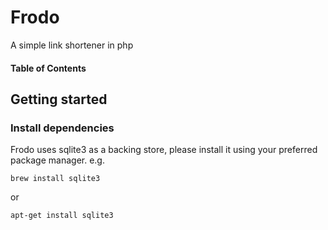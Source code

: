 # Frodo

A simple link shortener in php

#### Table of Contents

## Getting started

### Install dependencies

Frodo uses sqlite3 as a backing store, please install it using your preferred package manager. e.g.

```
brew install sqlite3
```

or

```
apt-get install sqlite3
```
